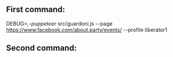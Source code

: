 ## First command:

DEBUG=*,-puppeteer* src/guardoni.js --page https://www.facebook.com/about.party/events/ --profile liberator1


## Second command:


